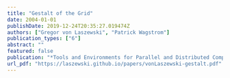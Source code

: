 ```yaml
---
title: "Gestalt of the Grid"
date: 2004-01-01
publishDate: 2019-12-24T20:35:27.019474Z
authors: ["Gregor von Laszewski", "Patrick Wagstrom"]
publication_types: ["6"]
abstract: ""
featured: false
publication: "*Tools and Environments for Parallel and Distributed Computing*"
url_pdf: "https://laszewski.github.io/papers/vonLaszewski-gestalt.pdf"
---
```


